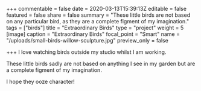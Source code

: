 +++
commentable = false
date = 2020-03-13T15:39:13Z
editable = false
featured = false
share = false
summary = "These little birds are not based on any particular bird, as they are a complete figment of my imagination."
tags = ["birds"]
title = "Extraordinary Birds"
type = "project"
weight = 5
[image]
caption = "Extraordinary Birds"
focal_point = "Smart"
name = "/uploads/small-birds-willow-sculpture.jpg"
preview_only = false

+++
I love watching birds outside my studio whilst I am working. 

These little birds sadly are not based on anything I see in my garden but are a complete figment of my imagination. 

I hope they ooze character!